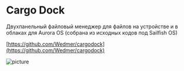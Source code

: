 Cargo Dock
===================

Двухпанельный файловый менеджер для файлов на устройстве и в облаках для Aurora OS (собрана из исходных кодов под Sailfish OS)

[https://github.com/Wedmer/cargodock](https://github.com/Wedmer/cargodock)

![picture](../data/harbour-cargodock256.png)